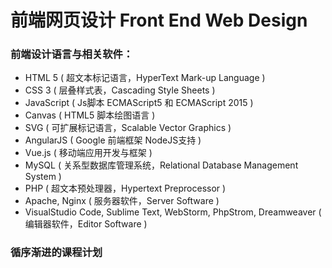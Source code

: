 # 前端网页设计 Front End Web Design

### 前端设计语言与相关软件：
* HTML 5 ( 超文本标记语言，HyperText Mark-up Language )
* CSS 3 ( 层叠样式表，Cascading Style Sheets )
* JavaScript ( Js脚本 ECMAScript5 和 ECMAScript 2015 )
* Canvas ( HTML5 脚本绘图语言 )
* SVG ( 可扩展标记语言，Scalable Vector Graphics )
* AngularJS ( Google 前端框架 NodeJS支持 )
* Vue.js ( 移动端应用开发与框架 )
* MySQL ( 关系型数据库管理系统，Relational Database Management System )
* PHP ( 超文本预处理器，Hypertext Preprocessor )
* Apache, Nginx ( 服务器软件，Server Software )
* VisualStudio Code, Sublime Text, WebStorm, PhpStrom, Dreamweaver ( 编辑器软件，Editor Software )

### 循序渐进的课程计划
